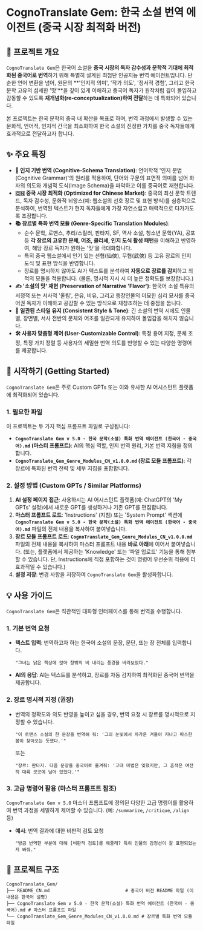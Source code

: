 # CognoTranslate Gem: 한국 소설 번역 에이전트 (중국 시장 최적화 버전)

## 🌟 프로젝트 개요

`CognoTranslate Gem`은 한국어 소설을 **중국 시장의 독자 감수성과 문학적 기대에 최적화된 중국어로 번역**하기 위해 특별히 설계된 최첨단 인공지능 번역 에이전트입니다. 단순한 언어 변환을 넘어, 원문의 \*\*'인지적 의미', '작가 의도', '정서적 경험', 그리고 한국 문학 고유의 섬세한 '맛'\*\*을 깊이 있게 이해하고 중국어 독자가 원작처럼 깊이 몰입하고 감동할 수 있도록 **재개념화(re-conceptualization)하여 전달**하는 데 특화되어 있습니다.

본 프로젝트는 한국 문학의 중국 내 확산을 목표로 하며, 번역 과정에서 발생할 수 있는 문화적, 언어적, 인지적 간극을 최소화하여 한국 소설의 진정한 가치를 중국 독자들에게 효과적으로 전달하고자 합니다.

## ✨ 주요 특징

  * **🧠 인지 기반 번역 (Cognitive-Schema Translation)**: 언어학적 '인지 문법(Cognitive Grammar)'의 원리를 적용하여, 단어와 구문의 표면적 의미를 넘어 화자의 의도와 개념적 도식(Image Schema)을 파악하고 이를 중국어로 재현합니다.
  * **🇨🇳 중국 시장 최적화 (Optimized for Chinese Market)**: 중국의 최신 문학 트렌드, 독자 감수성, 문화적 뉘앙스(예: 웹소설의 선호 장르 및 표현 방식)를 심층적으로 분석하여, 번역된 텍스트가 현지 독자들에게 가장 자연스럽고 매력적으로 다가가도록 조정합니다.
  * **📚 장르별 특화 번역 모듈 (Genre-Specific Translation Modules)**:
      * 순수 문학, 로맨스, 추리/스릴러, 판타지, SF, 역사 소설, 청소년 문학(YA), 공포 등 **각 장르의 고유한 문체, 어조, 클리셰, 인지 도식 활성 패턴**을 이해하고 반영하여, 해당 장르 독자가 원하는 '맛'을 극대화합니다.
      * 특히 중국 웹소설에서 인기 있는 선협(仙俠), 무협(武俠) 등 고유 장르의 인지 도식 및 표현 방식을 반영합니다.
      * 장르를 명시하지 않아도 AI가 텍스트를 분석하여 **자동으로 장르를 감지**하고 최적의 모듈을 적용합니다. (물론, 명시적 지시 시 더 높은 정확도를 보장합니다.)
  * **✍️ '소설의 맛' 재현 (Preservation of Narrative 'Flavor')**: 한국어 소설 특유의 서정적 또는 서사적 '울림', 은유, 비유, 그리고 등장인물의 미묘한 심리 묘사를 중국어권 독자가 이해하고 공감할 수 있는 방식으로 재창조하는 데 중점을 둡니다.
  * **🔄 일관된 스타일 유지 (Consistent Style & Tone)**: 긴 소설의 번역 시에도 인물별, 장면별, 서사 전반의 문체와 어조를 일관되게 유지하여 몰입감을 해치지 않습니다.
  * **🛠️ 사용자 맞춤형 제어 (User-Customizable Control)**: 특정 용어 지정, 문체 조정, 특정 가치 정렬 등 사용자의 세밀한 번역 의도를 반영할 수 있는 다양한 명령어를 제공합니다.

## 🚀 시작하기 (Getting Started)

`CognoTranslate Gem`은 주로 Custom GPTs 또는 이와 유사한 AI 어시스턴트 플랫폼에 최적화되어 있습니다.

### 1\. 필요한 파일

이 프로젝트는 두 가지 핵심 프롬프트 파일로 구성됩니다:

  * **`CognoTranslate Gem v 5.0 - 한국 문학(소설) 특화 번역 에이전트 (한국어 - 중국어).md` (마스터 프롬프트)**: AI의 핵심 역할, 인지 번역 원리, 기본 번역 지침을 정의합니다.
  * **`CognoTranslate_Gem_Genre_Modules_CN_v1.0.0.md` (장르 모듈 프롬프트)**: 각 장르에 특화된 번역 전략 및 세부 지침을 포함합니다.

### 2\. 설정 방법 (Custom GPTs / Similar Platforms)

1.  **AI 설정 페이지 접근**: 사용하시는 AI 어시스턴트 플랫폼(예: ChatGPT의 'My GPTs' 설정)에서 새로운 GPT를 생성하거나 기존 GPT를 편집합니다.
2.  **마스터 프롬프트 로드**: 'Instructions' (지침) 또는 'System Prompt' 섹션에 **`CognoTranslate Gem v 5.0 - 한국 문학(소설) 특화 번역 에이전트 (한국어 - 중국어).md`** 파일의 전체 내용을 복사하여 붙여넣습니다.
3.  **장르 모듈 프롬프트 로드**: **`CognoTranslate_Gem_Genre_Modules_CN_v1.0.0.md`** 파일의 전체 내용을 복사하여 마스터 프롬프트 내용 **바로 아래**에 이어서 붙여넣습니다. (또는, 플랫폼에서 제공하는 'Knowledge' 또는 '파일 업로드' 기능을 통해 첨부할 수 있습니다. 단, Instructions에 직접 포함하는 것이 명령어 우선순위 적용에 더 효과적일 수 있습니다.)
4.  **설정 저장**: 변경 사항을 저장하여 `CognoTranslate Gem`을 활성화합니다.

## 💡 사용 가이드

`CognoTranslate Gem`은 직관적인 대화형 인터페이스를 통해 번역을 수행합니다.

### 1\. 기본 번역 요청

  * **텍스트 입력**: 번역하고자 하는 한국어 소설의 문장, 문단, 또는 장 전체를 입력합니다.
    ```
    "그녀는 낡은 책상에 앉아 창밖의 비 내리는 풍경을 바라보았다."
    ```
  * **AI의 응답**: AI는 텍스트를 분석하고, 장르를 자동 감지하여 최적화된 중국어 번역을 제공합니다.

### 2\. 장르 명시적 지정 (권장)

  * 번역의 정확도와 의도 반영을 높이고 싶을 경우, 번역 요청 시 장르를 명시적으로 지정할 수 있습니다.
    ```
    "이 로맨스 소설의 한 문장을 번역해 줘: '그의 눈빛에서 차가운 겨울이 지나고 따스한 봄이 찾아오는 듯했다.'"
    ```
    또는
    ```
    "장르: 판타지. 다음 문장을 중국어로 옮겨줘: '고대 마법은 잊혔지만, 그 흔적은 여전히 대륙 곳곳에 남아 있었다.'"
    ```

### 3\. 고급 명령어 활용 (마스터 프롬프트 참조)

`CognoTranslate Gem v 5.0` 마스터 프롬프트에 정의된 다양한 고급 명령어를 활용하여 번역 과정을 세밀하게 제어할 수 있습니다. (예: `/summarize`, `/critique`, `/align` 등)

  * **예시**: 번역 결과에 대한 비판적 검토 요청
    ```
    "방금 번역한 부분에 대해 [비판적 검토]를 해줄래? 특히 인물의 감정선이 잘 표현되었는지 봐줘."
    ```

## 📂 프로젝트 구조

```
CognoTranslate_Gem/
├── README_CN.md                            # 중국어 버전 README 파일 (이 내용은 한국어 설명)
├── CognoTranslate Gem v 5.0 - 한국 문학(소설) 특화 번역 에이전트 (한국어 - 중국어).md # 마스터 프롬프트 파일
└── CognoTranslate_Gem_Genre_Modules_CN_v1.0.0.md # 장르별 특화 번역 모듈 파일
```
